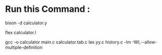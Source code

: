 # Run this Command :
bison -d calculator.y

flex calculator.l

gcc -o calculator main.c calculator.tab.c lex.yy.c history.c -lm -Wl,--allow-multiple-definition
